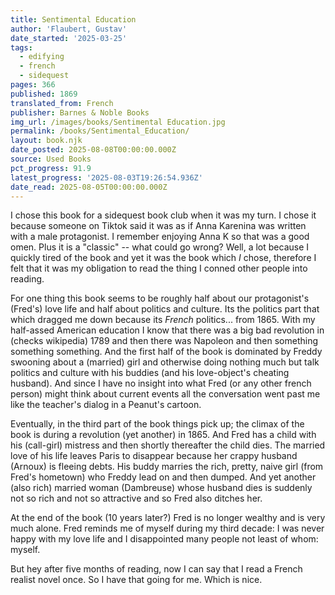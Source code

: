 ```yaml
---
title: Sentimental Education
author: 'Flaubert, Gustav'
date_started: '2025-03-25'
tags:
  - edifying
  - french
  - sidequest
pages: 366
published: 1869
translated_from: French
publisher: Barnes & Noble Books
img_url: /images/books/Sentimental Education.jpg
permalink: /books/Sentimental_Education/
layout: book.njk
date_posted: 2025-08-08T00:00:00.000Z
source: Used Books
pct_progress: 91.9
latest_progress: '2025-08-03T19:26:54.936Z'
date_read: 2025-08-05T00:00:00.000Z
---
```

I chose this book for a sidequest book club when it was my turn.  I chose it because someone on Tiktok said it was as if Anna Karenina was written with a male protagonist. I remember enjoying Anna K so that was a good omen.  Plus it is a "classic" -- what could go wrong?  Well, a lot because I quickly tired of the book and yet it was the book which *I* chose, therefore I felt that it was my obligation to read the thing I conned other people into reading. 

For one thing this book seems to be roughly half about our protagonist's (Fred's) love life and half about politics and culture.  Its the politics part that which dragged me down because its *French* politics... from 1865. With my half-assed American education I know that there was a big bad revolution in (checks wikipedia) 1789 and then there was Napoleon and then something something something.  And the first half of the book is dominated by Freddy swooning about a (married) girl and otherwise doing nothing much but talk politics and culture with his buddies (and his love-object's cheating husband). And since I have no insight into what Fred (or any other french person) might think about current events all the conversation went past me like the teacher's dialog in a Peanut's cartoon. 

Eventually, in the third part of the book things pick up; the climax of the book is during a revolution (yet another) in 1865. And Fred has a child with his (call-girl) mistress and then shortly thereafter the child dies.  The married love of his life leaves Paris to disappear because her crappy husband (Arnoux) is fleeing debts. His buddy marries the rich, pretty, naive girl (from Fred's hometown) who Freddy lead on and then dumped.  And yet another (also rich) married woman (Dambreuse) whose husband dies is suddenly not so rich and not so attractive and so Fred also ditches her.  

At the end of the book (10 years later?) Fred is no longer wealthy and is very much alone.  Fred reminds me of myself during my third decade: I was never happy with my love life and I disappointed many people not least of whom: myself.  

But hey after five months of reading, now I can say that I read a French realist novel once.  So I have that going for me.  Which is nice.

<!--
* <span meta="54@2025-07-18T20:47:02.034Z"></span> F. has almost been in a duel and is mocked in the pages of Hussonet's magazine (b/c F did not loan the 5000 francs)

* <span meta="57@2025-07-25T03:57:11.611Z"></span> “Her children had gone out; there was nothing but stillness around her. It seemed as if she were utterly deserted.“He is going to be married! Is it possible?”And she was seized with a fit of nervous trembling.“Why is this? Does it mean that I love him?”Then all of a sudden:“Why, yes; I love him—I love him!”It seemed to her as if she were sinking into endless depths. The clock struck three. She listened to the vibrations of the sounds as they died away. And she remained on the edge of the armchair, with her eyes fixed and an unchanging smile on her face.”

[First time we get Ms Arnoux POV?]

* <span meta="57@2025-07-25T19:16:23.251Z"></span> “For the first time in his life Frédéric felt himself beloved; and this new pleasure, which did not transcend the ordinary run of agreeable sensations, made him swell with so much emotion that he spread out his two arms and flung back his head.A large cloud passed across the sky.“It is going towards Paris,” said Louise. “You’d like to follow it—wouldn’t you?”“I! Why?”“Who knows?”And surveying him with a sharp look:“Perhaps you have there” (she searched her mind for the appropriate phrase) “something to engage your affections.”“Oh! I have nothing to engage my affections there.”“Are you perfectly certain?”“Why, yes, Mademoiselle, perfectly certain!”

* <span meta="61@2025-07-27T03:50:19.171Z"></span> “For, indeed, you are not happy any more than I am! Oh! I know you. You have no one who responds to your craving for affection, for devotion. I will do anything you wish! I will not offend you! I swear to you that I will not!”And he let himself fall on his knees, in spite of himself, giving way beneath the weight of the feelings that oppressed his heart.“Get up!” she said; “get up, I insist!”And she declared in an imperious tone that if he did not comply with her wish, she would never see him again.”
- Fred making moves
* <span meta="63@2025-07-27T17:41:52.560Z"></span> “The night before, she had dreamed that she had been, for some time, on the sidewalk of the Rue Tronchet. She was waiting there for something the nature of which was not quite clear, but which, nevertheless, was of great importance; and, without knowing why, she was afraid of being seen. But an accursed little dog kept barking at her furiously and biting at the hem of her dress. He kept stubbornly coming back again and again, always barking more violently than before. Madame Arnoux woke up. The dog’s barking continued. She strained her ears to listen. It came from her son’s room. She rushed there in her bare feet. It was the child himself who was coughing. His hands were burning, his face flushed, and his voice strangely hoarse. Every minute he found it more difficult to breathe freely. She waited there till daybreak, bent over the coverlet watching him.”
-- more from Marie's POV (pre-rendezvous)
* <span meta="63@2025-07-27T17:44:12.405Z"></span> Marie misses the hookup b/c her son Eugene is sick (and F can't conceive)
* <span meta="65@2025-07-27T17:51:27.750Z"></span> part 3 -- after f breaks up w/ marie and sleeps with rosanette
* <span meta="67@2025-07-27T19:10:23.249Z"></span> “The Citizen spent his days wandering about the streets, pulling his moustache, rolling his eyes about, accepting and propagating any dismal news that was communicated to him; and he had only two phrases: “Look out! we’re going to be out flanked!” or else, “Why, dammit! The Republic is being double-crossed!” He was dissatisfied with everything, and especially with the fact that we had not taken back our natural frontiers.”
I think this is supposed to be funny.
* <span meta="72.3@2025-07-29T21:46:40.686Z"></span> “On the following day they went to see the Wolf’s Gorge, the Fairies’ Pool, the Long Rock, and the Marlotte. Two days later, they began again at random, just as their coachman thought fit to drive them, without asking where they were, and often even neglecting the famous sites.”
(Places in Fountainbleu -- sounds nice)
* <span meta="73.6@2025-07-30T00:00:54.216Z"></span> “Oh! oh! I may have been!” wishing to convey in this way that he had been often fortunate in his love-affairs, so that she might have a better opinion of him, just as Rosanette did not avow how many lovers she had had, in order that he might have more respect for her—for there will always be found in the midst of the most intimate confidences restrictions, false shame, delicacy, and pity. You divine either in the other or in yourself precipices or muddy paths which prevent you from penetrating any farther; moreover, you feel that you will not be understood. It is hard to express accurately the thing you mean, whatever it may be; and this is the reason why perfect unions are rare.”
(Finally, something is happening.)

* <span meta="74.3@2025-07-30T01:08:39.756Z"></span> “He started at a running pace from the Quai Voltaire. At an open window an old man in his shirtsleeves was crying, with his eyes raised. The Seine glided peacefully along. The sky was of a clear blue; and in the trees round the Tuileries birds were singing.”
(fred back in paris to find dussardier.)

* <span meta="75.9@2025-07-30T01:25:19.321Z"></span> “Then came the painter, the earthenware dealer, and Mademoiselle Louise; and, thanks to Martinon, who had taken his place to be near Cécile, Frédéric found himself beside Madame Arnoux.”
(fred is such a dick)

* <span meta="80.9@2025-07-31T19:47:12.209Z"></span> “Madame Dambreuse closed her eyes, and he was astonished at his easy victory. The tall trees in the garden stopped their gentle quivering. Motionless clouds streaked the sky with long strips of red, and on every side everything seemed to come to a standstill. Then he remembered, in a blurry sort of way, evenings just the same as this, filled with the same unbroken silence. Where was it that he had known them?”
(now he has seduced M. Dambreuse)

* <span meta="82.1@2025-07-31T20:09:01.116Z"></span> “Nevertheless, he approved of it; then, as Deslauriers was in touch with M. Roque, his friend explained to him how he stood with regard to Louise.“Tell them anything you like; that my affairs are in an unsettled state, that I am putting them in order. She is young enough to wait!”
( why does F just drag this out?)

* <span meta="82.7@2025-07-31T20:22:06.717Z"></span> “ People who left their names with the concierge made enquiries about her admiringly, and the passers-by were filled with respect on seeing the quantity of straw which was placed in the street under the windows.”
(what is the significance of this in caring for a patient?)

* <span meta="83.1@2025-07-31T20:28:45.660Z"></span> “The face was as yellow as straw. At the corners of the mouth there were traces of blood-stained foam. He had a silk handkerchief tied around his”
(M Dambreuse dead - how? - now wifey wants to remarry)

* <span meta="85.5@2025-08-01T20:38:15.302Z"></span> “ Since Frédéric’s defeat at the election, she was ambitious of obtaining for both of them a diplomatic post in Germany; therefore, the first thing they should do was to follow the current trends of ideas.”
( now f is juggling 2 women and his bastard son)

* <span meta="86.7@2025-08-03T00:50:02.309Z"></span> “In the Rue de Paradis, the concierge said that M. Arnoux had been away since the evening before. As for Madame, he ventured to say nothing; and Frédéric, having rushed like an arrow up the stairs, put his ear to the keyhole. Finally, the door was opened. Madame had gone out with Monsieur. The servant could not say when they would be back; her wages had been paid, and she was leaving herself.”
(fred borrows 12000F from Dambreuse for Arnoux!)

* <span meta="86.7@2025-08-03T00:53:11.371Z"></span> “In the Rue de Paradis, the concierge said that M. Arnoux had been away since the evening before. As for Madame, he ventured to say nothing; and Frédéric, having rushed like an arrow up the stairs, put his ear to the keyhole. Finally, the door was opened. Madame had gone out with Monsieur. The servant could not say when they would be back; her wages had been paid, and she was leaving herself.”
(fred borrows 12000F from Mdm Dambreuse for Mdm Arnoux!)

* <span meta="91.9@2025-08-03T19:26:54.936Z"></span> “He travelled. He came to know the melancholy of steamboats, the chill one feels on waking up in tents, the dizzy effect of landscapes and ruins, and the bitterness of ruptured friendships.”
(that's all folks!)
-->